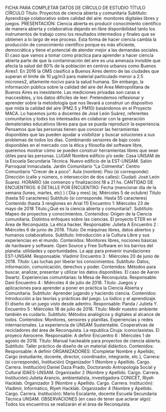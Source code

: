 FICHA PARA COMPLETAR DATOS DE CÍRCULO DE ESTUDIO
TÍTULO CÍRCULO
Título: Proyectos de ciencia abierta y comunitaria 
Subtítulo: Aprendizaje colaborativo sobre calidad del aire: monitores digitales libres y juegos.
PRESENTACIÓN:
Ciencia abierta es producir conocimiento científico de manera abierta y colaborativa dejando en libre disponibilidad tanto los instrumentos de trabajo como los resultados intermedios y finales que se obtienen a lo largo de ese proceso. Esta forma de hacer ciencia cambia la producción de conocimiento científico porque es más eficiente, democrática y tiene el potencial de atender mejor a las demandas sociales. El caso que vamos a tomar como práctica para aprender a hacer ciencia abierta parte de que la contaminación del aire es una amenaza invisible que afecta la salud del 80% de la población en centros urbanos como Buenos Aires1. En 2016 la OMS clasificó a Buenos Aires dentro de las ciudades que superan el límite de 10 μg/m3 para material particulado menor a 2.5 micrones2, altamente nocivo para la salud humana. Sin embargo, la información pública sobre la calidad del aire del Área Metropolitana de Buenos Aires es inexistente. Las mediciones privadas son caras e inaccesibles, y los datos difíciles de leer. Pretendemos reflexionar y aprender sobre la metodología que nos llevará a construir un dispositivo que mida la calidad del aire (PM2.5 y PM10) basándonos en el Proyecto MACA. Lo hacemos junto a docentes de José León Suárez, referentes comunitarios y todxs los interesadxs en colaborar con la generación demateriales educativos libres para que se pueda reproducir la experiencia. Pensamos que las personas tienen que conocer las herramientas disponibles que las pueden ayudar a visibilizar y buscar soluciones a sus problemas de todos los días. Combinando sensores de bajo costo disponibles en el mercado con la ética y filosofía del software libre, queremos mostrar cómo se pueden construir herramientas libres que sean útiles para las personas.
LUGAR
Nombre edificio y/o sede: Casa UNSAM de la Escuela Secundaria Técnica. Nuevo edificio de la EST-UNSAM. Salón Parroquial Inmaculada. Jardín Comunitario “La Colmenita”. Centro Comunitario “Crecer de a poco”.
Aula (nombre):
Piso (si corresponde):
Dirección (calle y número, o intersección de dos calles):
Ciudad: José León Suarez.
HORARIO (de comienzo y finalización):18 a 21 hs.
CANTIDAD DE ENCUENTROS: 6
DETALLE POR ENCUENTRO:
Fecha (mencionar día de la semana (lunes, martes, etc) ) ( Día y mes) (ej. Miércoles 5 de octubre)
Titulo (hasta 50 caracteres)
Subtítulo (si corresponde. Hasta 55 caracteres)
Contenido (hasta 3 renglones en Arial 11)
Encuentro 1: Miércoles 23 de mayo de 2018
Título:¿Qué es la ciencia abierta y comunitaria?. Subtítulo: Mapeo de proyectos y conocimientos. Contenidos: Origen de la Ciencia comunitaria. Distintos enfoques sobre las ciencias. El proyecto ETER en el Área de Reconquista. La ética hacker. Responsable: Julieta A
Encuentro 2 : Miércoles 6 de junio de 2018.
Título: De máquinas libres, datos abiertos y humanos colaborativos. Subtítulo: Introducción a la Cultura Libre y sus experiencias en el mundo. Contenidos: Monitores libres, nociones básicas de hardware y software. Open Source y Free Software en los barrios del planeta: utilidades y oportunidades. La app para prevenir inundaciones EST-UNSAM. Responsable: Vladimir
Encuentro 3 : Miércoles 20 de junio de 2018.
Título: Las luchas por liberar los conocimientos. Subtítulo: Datos, información, comunicación, derechos y poder. Contenidos: Métodos para buscar, analizar, presentar y utilizar los datos disponibles. El caso de Aaron Swartz. Experiencias comunitarias: la Mesa de Reconquista. Responsable: Dani
Encuentro 4 : Miércoles 4 de julio de 2018.
Título: Juegos y aplicaciones para aprender a poner en práctica la Ciencia Abierta y Comunitaria. Subtítulo: Aprender jugando y haciendo ciencia. Contenidos: Introducción a las teorías y prácticas del juego. Lo lúdico y el aprendizaje. El diseño de un juego visto desde adentro. Responsable: Panda / Julieta Y.
Encuentro 5 : Miércoles 18 de julio de 2018.
Título: Medir nuestro ambiente también es cuidarlo. Subtítulo: Métodos analógicos y digitales al alcance de todxs. Contenidos: Monitores, sensores y planillas. Experiencias y redes internacionales. La experiencia de UNSAM Sustentable. Cooperativas de recicladores del área de Reconquista. La republica Ciruja: iconoclasistas. El proyeco Aerocene.
Responsable: A definir
Encuentro 6 : Miércoles 1 de agosto de 2018.
Título: Manual hackeable para proyectos de ciencia abierta. Subtítulo: Taller práctico de diseño de un material didáctico. Contenidos:
Responsable: A definir
ORGANIZADORES:
(Completar Nombre y Apellido, Cargo (estudiante, docente, director, coordinador, integrante, etc.), Carrera: (si corresponde), Institución)
Organizador 1 (Nombre y Apellido. Cargo. Carrera. Institución):Daniel Daza Prado, Doctorando Antropología Social y Cultural IDAES-UNSAM. 
Organizador 2 (Nombre y Apellido. Cargo. Carrera. Institución):Julieta Arancio, ambientalista, investigadora CONICET, Rlyeh Hacklab. 
Organizador 3 (Nombre y Apellido. Cargo. Carrera. Institución): Vladimir, Informático, Rlyeh Hacklab.
Organizador 4 (Nombre y Apellido. Cargo. Carrera. Institución): Mario Escalante, docente Escuela Secundaria Técnica UNSAM.
OBSERVACIONES (en caso de tener que aclarar algo):
Todos los encuentros se realizarán el el área de Reconquista.
